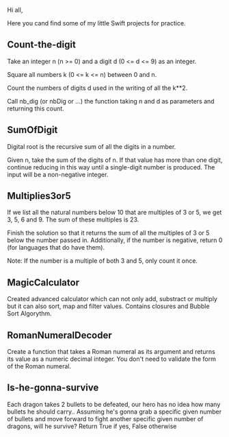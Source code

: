 Hi all,

Here you cand find some of my little Swift projects for practice. 

## Count-the-digit 
Take an integer n (n >= 0) and a digit d (0 <= d <= 9) as an integer.

Square all numbers k (0 <= k <= n) between 0 and n.

Count the numbers of digits d used in the writing of all the k**2.

Call nb_dig (or nbDig or ...) the function taking n and d as parameters and returning this count.

## SumOfDigit 
Digital root is the recursive sum of all the digits in a number.

Given n, take the sum of the digits of n. If that value has more than one digit, continue reducing in this way until a single-digit number is produced. The input will be a non-negative integer.

## Multiplies3or5
If we list all the natural numbers below 10 that are multiples of 3 or 5, we get 3, 5, 6 and 9. The sum of these multiples is 23.

Finish the solution so that it returns the sum of all the multiples of 3 or 5 below the number passed in. Additionally, if the number is negative, return 0 (for languages that do have them).

Note: If the number is a multiple of both 3 and 5, only count it once.

## MagicCalculator
Created advanced calculator which can not only add, substract or multiply but it can also sort, map and filter values.
Contains closures and Bubble Sort Algorythm.

## RomanNumeralDecoder
Create a function that takes a Roman numeral as its argument and returns its value as a numeric decimal integer. You don't need to validate the form of the Roman numeral.

## Is-he-gonna-survive 
Each dragon takes 2 bullets to be defeated, our hero has no idea how many bullets he should carry.. Assuming he's gonna grab a specific given number of bullets and move forward to fight another specific given number of dragons, will he survive? Return True if yes, False otherwise

